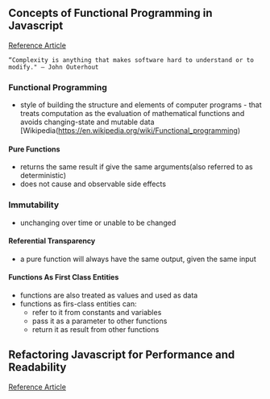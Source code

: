 ## Concepts of Functional Programming in Javascript
[Reference Article](https://medium.com/the-renaissance-developer/concepts-of-functional-programming-in-javascript-6bc84220d2aa)

```“Complexity is anything that makes software hard to understand or to modify." — John Outerhout```

### Functional Programming
- style of building the structure and elements of computer programs - that treats computation as the evaluation of mathematical functions and avoids changing-state and mutable data [Wikipedia(https://en.wikipedia.org/wiki/Functional_programming)

#### Pure Functions
- returns the same result if give the same arguments(also referred to as deterministic)
- does not cause and observable side effects

### Immutability
- unchanging over time or unable to be changed

#### Referential Transparency
- a pure function will always have the same output, given the same input

#### Functions As First Class Entities
- functions are also treated as values and used as data
- functions as firs-class entities can:
    - refer to it from constants and variables
    - pass it as a parameter to other functions
    - return it as result from other functions

## Refactoring Javascript for Performance and Readability
[Reference Article](https://dev.to/healeycodes/refactoring-javascript-for-performance-and-readability-with-examples-1hec)





